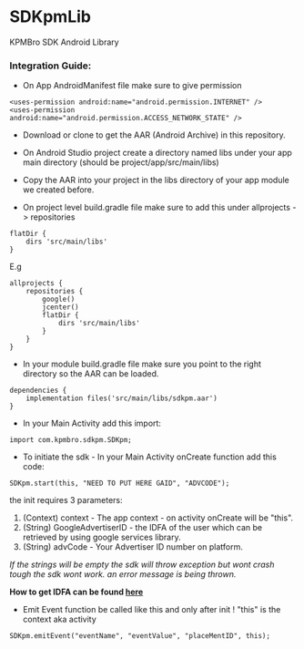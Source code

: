 # SDKpmLib
KPMBro SDK Android Library

### Integration Guide:
* On App AndroidManifest file make sure to give permission
```
<uses-permission android:name="android.permission.INTERNET" />
<uses-permission android:name="android.permission.ACCESS_NETWORK_STATE" />
```
* Download or clone to get the AAR (Android Archive) in this repository.

* On Android Studio project create a directory named libs under your app main directory (should be project/app/src/main/libs)

* Copy the AAR into your project in the libs directory of your app module we created before.

* On project level build.gradle file make sure to add this under allprojects -> repositories

```
flatDir {
    dirs 'src/main/libs'
}
```
E.g
```
allprojects {
    repositories {
        google()
        jcenter()
        flatDir {
            dirs 'src/main/libs'
        }
    }
}
```
* In  your module build.gradle file make sure you point to the right directory so the AAR can be loaded.

```
dependencies {
    implementation files('src/main/libs/sdkpm.aar')
}
```
* In your Main Activity add this import:
 ```
 import com.kpmbro.sdkpm.SDKpm;
 ```
* To initiate the sdk - In your Main Activity onCreate function add this code:
 ```
 SDKpm.start(this, "NEED TO PUT HERE GAID", "ADVCODE");
 ```
the init requires 3 parameters:
1. (Context) context - The app context - on activity onCreate will be "this".
2. (String) GoogleAdvertiserID - the IDFA of the user which can be retrieved by using google services library.
3. (String) advCode - Your Advertiser ID number on platform.

*If the strings will be empty the sdk will throw exception but wont crash tough the sdk wont work.
an error message is being thrown.*

**How to get IDFA can be found [here](https://stackoverflow.com/questions/25846108/how-to-get-advertising-id-in-android-programmatically)**

* Emit Event function be called like this and only after init !
"this" is the context aka activity
```
SDKpm.emitEvent("eventName", "eventValue", "placeMentID", this);
```
